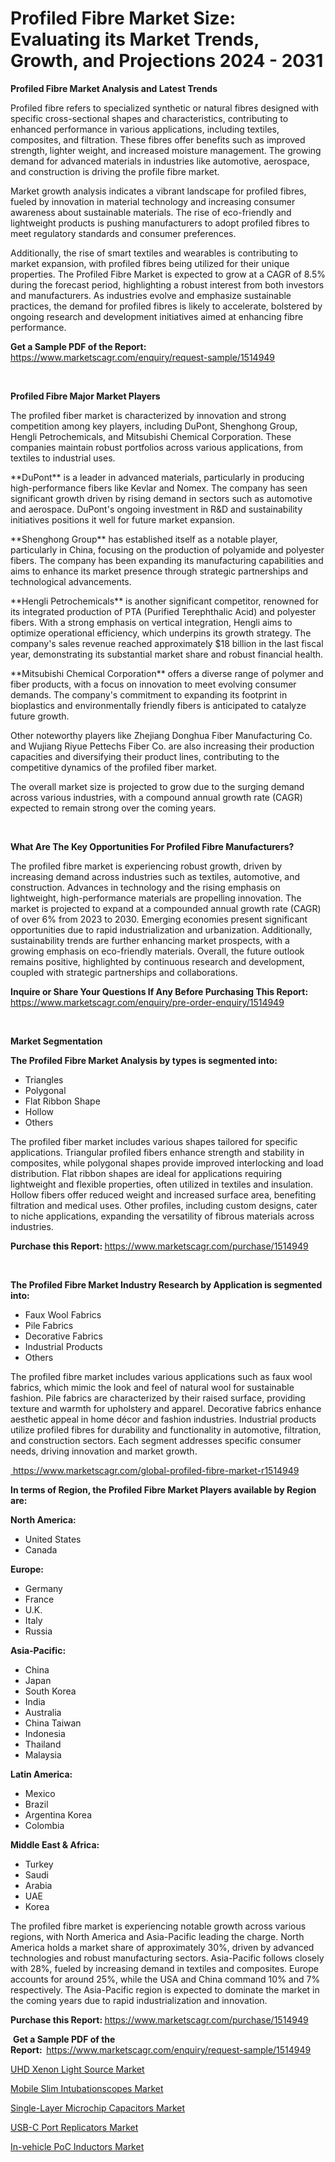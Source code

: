 <p><h1>Profiled Fibre Market Size: Evaluating its Market Trends, Growth, and Projections 2024 - 2031</h1></p><p><strong>Profiled Fibre Market Analysis and Latest Trends</strong></p>
<p><p>Profiled fibre refers to specialized synthetic or natural fibres designed with specific cross-sectional shapes and characteristics, contributing to enhanced performance in various applications, including textiles, composites, and filtration. These fibres offer benefits such as improved strength, lighter weight, and increased moisture management. The growing demand for advanced materials in industries like automotive, aerospace, and construction is driving the profile fibre market.</p><p>Market growth analysis indicates a vibrant landscape for profiled fibres, fueled by innovation in material technology and increasing consumer awareness about sustainable materials. The rise of eco-friendly and lightweight products is pushing manufacturers to adopt profiled fibres to meet regulatory standards and consumer preferences. </p><p>Additionally, the rise of smart textiles and wearables is contributing to market expansion, with profiled fibres being utilized for their unique properties. The Profiled Fibre Market is expected to grow at a CAGR of 8.5% during the forecast period, highlighting a robust interest from both investors and manufacturers. As industries evolve and emphasize sustainable practices, the demand for profiled fibres is likely to accelerate, bolstered by ongoing research and development initiatives aimed at enhancing fibre performance.</p></p>
<p><strong>Get a Sample PDF of the Report:&nbsp;</strong> <a href="https://www.marketscagr.com/enquiry/request-sample/1514949?utm_campaign=1684&utm_medium=2&utm_source=Github&utm_content=ia&utm_term=27102024&utm_id=profiled-fibre">https://www.marketscagr.com/enquiry/request-sample/1514949</a></p>
<p>&nbsp;</p>
<p><strong>Profiled Fibre Major Market Players</strong></p>
<p><p>The profiled fiber market is characterized by innovation and strong competition among key players, including DuPont, Shenghong Group, Hengli Petrochemicals, and Mitsubishi Chemical Corporation. These companies maintain robust portfolios across various applications, from textiles to industrial uses.</p><p>**DuPont** is a leader in advanced materials, particularly in producing high-performance fibers like Kevlar and Nomex. The company has seen significant growth driven by rising demand in sectors such as automotive and aerospace. DuPont's ongoing investment in R&D and sustainability initiatives positions it well for future market expansion.</p><p>**Shenghong Group** has established itself as a notable player, particularly in China, focusing on the production of polyamide and polyester fibers. The company has been expanding its manufacturing capabilities and aims to enhance its market presence through strategic partnerships and technological advancements.</p><p>**Hengli Petrochemicals** is another significant competitor, renowned for its integrated production of PTA (Purified Terephthalic Acid) and polyester fibers. With a strong emphasis on vertical integration, Hengli aims to optimize operational efficiency, which underpins its growth strategy. The company's sales revenue reached approximately $18 billion in the last fiscal year, demonstrating its substantial market share and robust financial health.</p><p>**Mitsubishi Chemical Corporation** offers a diverse range of polymer and fiber products, with a focus on innovation to meet evolving consumer demands. The company's commitment to expanding its footprint in bioplastics and environmentally friendly fibers is anticipated to catalyze future growth.</p><p>Other noteworthy players like Zhejiang Donghua Fiber Manufacturing Co. and Wujiang Riyue Pettechs Fiber Co. are also increasing their production capacities and diversifying their product lines, contributing to the competitive dynamics of the profiled fiber market.</p><p>The overall market size is projected to grow due to the surging demand across various industries, with a compound annual growth rate (CAGR) expected to remain strong over the coming years.</p></p>
<p>&nbsp;</p>
<p><strong>What Are The Key Opportunities For Profiled Fibre Manufacturers?</strong></p>
<p><p>The profiled fibre market is experiencing robust growth, driven by increasing demand across industries such as textiles, automotive, and construction. Advances in technology and the rising emphasis on lightweight, high-performance materials are propelling innovation. The market is projected to expand at a compounded annual growth rate (CAGR) of over 6% from 2023 to 2030. Emerging economies present significant opportunities due to rapid industrialization and urbanization. Additionally, sustainability trends are further enhancing market prospects, with a growing emphasis on eco-friendly materials. Overall, the future outlook remains positive, highlighted by continuous research and development, coupled with strategic partnerships and collaborations.</p></p>
<p><strong>Inquire or Share Your Questions If Any Before Purchasing This Report:</strong> <a href="https://www.marketscagr.com/enquiry/pre-order-enquiry/1514949?utm_campaign=1684&utm_medium=2&utm_source=Github&utm_content=ia&utm_term=27102024&utm_id=profiled-fibre">https://www.marketscagr.com/enquiry/pre-order-enquiry/1514949</a></p>
<p>&nbsp;</p>
<p><strong>Market Segmentation</strong></p>
<p><strong>The Profiled Fibre Market Analysis by types is segmented into:</strong></p>
<p><ul><li>Triangles</li><li>Polygonal</li><li>Flat Ribbon Shape</li><li>Hollow</li><li>Others</li></ul></p>
<p><p>The profiled fiber market includes various shapes tailored for specific applications. Triangular profiled fibers enhance strength and stability in composites, while polygonal shapes provide improved interlocking and load distribution. Flat ribbon shapes are ideal for applications requiring lightweight and flexible properties, often utilized in textiles and insulation. Hollow fibers offer reduced weight and increased surface area, benefiting filtration and medical uses. Other profiles, including custom designs, cater to niche applications, expanding the versatility of fibrous materials across industries.</p></p>
<p><strong>Purchase this Report:&nbsp;</strong><a href="https://www.marketscagr.com/purchase/1514949?utm_campaign=1684&utm_medium=2&utm_source=Github&utm_content=ia&utm_term=27102024&utm_id=profiled-fibre">https://www.marketscagr.com/purchase/1514949</a></p>
<p>&nbsp;</p>
<p><strong>The Profiled Fibre Market Industry Research by Application is segmented into:</strong></p>
<p><ul><li>Faux Wool Fabrics</li><li>Pile Fabrics</li><li>Decorative Fabrics</li><li>Industrial Products</li><li>Others</li></ul></p>
<p><p>The profiled fibre market includes various applications such as faux wool fabrics, which mimic the look and feel of natural wool for sustainable fashion. Pile fabrics are characterized by their raised surface, providing texture and warmth for upholstery and apparel. Decorative fabrics enhance aesthetic appeal in home décor and fashion industries. Industrial products utilize profiled fibres for durability and functionality in automotive, filtration, and construction sectors. Each segment addresses specific consumer needs, driving innovation and market growth.</p></p>
<p><a href="https://www.marketscagr.com/global-profiled-fibre-market-r1514949?utm_campaign=1684&utm_medium=2&utm_source=Github&utm_content=ia&utm_term=27102024&utm_id=profiled-fibre">&nbsp;https://www.marketscagr.com/global-profiled-fibre-market-r1514949</a></p>
<p><strong>In terms of Region, the Profiled Fibre Market Players available by Region are:</strong></p>
<p>
    <p> <strong> North America: </strong>
        <ul>
            <li>United States</li>
            <li>Canada</li>
        </ul>
        </p> 
    <p> <strong> Europe: </strong>
        <ul>
            <li>Germany</li>
            <li>France</li>
            <li>U.K.</li>
            <li>Italy</li>
            <li>Russia</li>
        </ul>
        </p> 
    <p> <strong> Asia-Pacific: </strong>
        <ul>
            <li>China</li>
            <li>Japan</li>
            <li>South Korea</li>
            <li>India</li>
            <li>Australia</li>
            <li>China Taiwan</li>
            <li>Indonesia</li>
            <li>Thailand</li>
            <li>Malaysia</li>
        </ul>
        </p> 
    <p> <strong> Latin America: </strong>
        <ul>
            <li>Mexico</li>
            <li>Brazil</li>
            <li>Argentina Korea</li>
            <li>Colombia</li>
        </ul>
        </p> 
    <p> <strong> Middle East & Africa: </strong>
        <ul>
            <li>Turkey</li>
            <li>Saudi</li>
            <li>Arabia</li>
            <li>UAE</li>
            <li>Korea</li>
        </ul>
    </p>
    </p>
<p><p>The profiled fibre market is experiencing notable growth across various regions, with North America and Asia-Pacific leading the charge. North America holds a market share of approximately 30%, driven by advanced technologies and robust manufacturing sectors. Asia-Pacific follows closely with 28%, fueled by increasing demand in textiles and composites. Europe accounts for around 25%, while the USA and China command 10% and 7% respectively. The Asia-Pacific region is expected to dominate the market in the coming years due to rapid industrialization and innovation.</p></p>
<p><strong>Purchase this Report: </strong><a href="https://www.marketscagr.com/purchase/1514949?utm_campaign=1684&utm_medium=2&utm_source=Github&utm_content=ia&utm_term=27102024&utm_id=profiled-fibre">https://www.marketscagr.com/purchase/1514949</a></p>
<p>&nbsp;<strong>Get a Sample PDF of the Report:&nbsp;&nbsp;</strong><a href="https://www.marketscagr.com/enquiry/request-sample/1514949?utm_campaign=1684&utm_medium=2&utm_source=Github&utm_content=ia&utm_term=27102024&utm_id=profiled-fibre">https://www.marketscagr.com/enquiry/request-sample/1514949</a></p>
<p><strong></strong></p>
<p><p><a href="https://www.linkedin.com/pulse/comprehensive-uhd-xenon-light-source-market-report-regional-46lof?utm_campaign=1684&utm_medium=2&utm_source=Github&utm_content=ia&utm_term=27102024&utm_id=profiled-fibre">UHD Xenon Light Source Market</a></p><p><a href="https://www.linkedin.com/pulse/mobile-slim-intubationscopes-market-strategic-insights-product-whcaf?utm_campaign=1684&utm_medium=2&utm_source=Github&utm_content=ia&utm_term=27102024&utm_id=profiled-fibre">Mobile Slim Intubationscopes Market</a></p><p><a href="https://www.linkedin.com/pulse/single-layer-microchip-capacitors-market-pulse-56-expansion-lmcmc?utm_campaign=1684&utm_medium=2&utm_source=Github&utm_content=ia&utm_term=27102024&utm_id=profiled-fibre">Single-Layer Microchip Capacitors Market</a></p><p><a href="https://www.linkedin.com/pulse/global-usb-c-port-replicators-industry-analysis-share-growth-tc5jc?utm_campaign=1684&utm_medium=2&utm_source=Github&utm_content=ia&utm_term=27102024&utm_id=profiled-fibre">USB-C Port Replicators Market</a></p><p><a href="https://www.linkedin.com/pulse/sustainability-trends-in-vehicle-poc-inductors-industry-market-n5e2f?utm_campaign=1684&utm_medium=2&utm_source=Github&utm_content=ia&utm_term=27102024&utm_id=profiled-fibre">In-vehicle PoC Inductors Market</a></p></p>